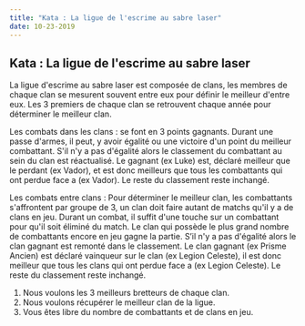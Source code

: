 ```yaml
---
title: "Kata : La ligue de l'escrime au sabre laser"
date: 10-23-2019
---
```


## Kata : La ligue de l'escrime au sabre laser

La ligue d'escrime au sabre laser est composée de clans, les membres de chaque clan se mesurent souvent entre eux pour définir le meilleur d'entre eux. Les 3 premiers de chaque clan se retrouvent chaque année pour déterminer le meilleur clan.

Les combats dans les clans : se font en 3 points gagnants. Durant une passe d'armes, il peut, y avoir égalité ou une victoire d'un point du meilleur combattant. S'il n'y a pas d'égalité alors le classement du combattant au sein du clan est réactualisé. Le gagnant (ex Luke) est, déclaré meilleur que le perdant (ex Vador), et est donc meilleurs que tous les combattants qui ont perdue face a (ex Vador). Le reste du classement reste inchangé.

Les combats entre clans : Pour déterminer le meilleur clan, les combattants s'affrontent par groupe de 3, un clan doit faire autant de matchs qu'il y a de clans en jeu. Durant un combat, il suffit d'une touche sur un combattant pour qu'il soit éliminé du match. Le clan qui possède le plus grand nombre de combattants encore en jeu gagne la partie. S’il n'y a pas d'égalité alors le clan gagnant est remonté dans le classement. Le clan gagnant (ex Prisme Ancien) est déclaré vainqueur sur le clan (ex Legion Celeste), il est donc meilleur que tous les clans qui ont perdue face a (ex Legion Celeste). Le reste du classement reste inchangé.

1. Nous voulons les 3 meilleurs bretteurs de chaque clan.
2. Nous voulons récupérer le meilleur clan de la ligue.
3. Vous êtes libre du nombre de combattants et de clans en jeu.
